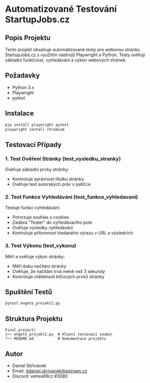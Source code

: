 # Automatizované Testování StartupJobs.cz

## Popis Projektu
Tento projekt obsahuje automatizované testy pro webovou stránku StartupJobs.cz s využitím nástrojů Playwright a Python. Testy ověřují základní funkčnost, vyhledávání a výkon webových stránek.

## Požadavky
- Python 3.x
- Playwright
- pytest

## Instalace
```bash
pip install playwright pytest
playwright install chromium
```

## Testovací Případy

### 1. Test Ověření Stránky (test_vysledku_stranky)
Ověřuje základní prvky stránky:
- Kontroluje správnost titulku stránky
- Ověřuje text autorských práv v patičce

### 2. Test Funkce Vyhledávání (test_funkce_vyhledavani)
Testuje funkci vyhledávání:
- Potvrzuje souhlas s cookies
- Zadává "Tester" do vyhledávacího pole
- Ověřuje výsledky vyhledávání
- Kontroluje přítomnost hledaného výrazu v URL a výsledcích

### 3. Test Výkonu (test_vykonu)
Měří a ověřuje výkon stránky:
- Měří dobu načítání stránky
- Ověřuje, že načítání trvá méně než 3 sekundy
- Kontroluje viditelnost klíčových prvků stránky

## Spuštění Testů
```bash
pytest engeto_projekt2.py
```

## Struktura Projektu
```
Final_project/
├── engeto_projekt2.py  # Hlavní testovací soubor
└── README.md           # Dokumentace projektu
```

## Autor
- Daniel Skřivánek
- Email: ddaniel.skrivanek@seznam.cz
- Discord: vetrex89cz #3080